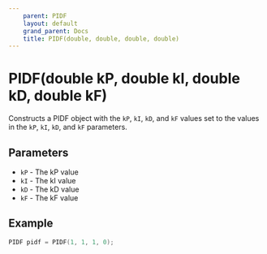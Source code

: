 ```yaml
---
    parent: PIDF
    layout: default
    grand_parent: Docs
    title: PIDF(double, double, double, double)
---
```

# PIDF(double kP, double kI, double kD, double kF)
Constructs a PIDF object with the `kP`, `kI`, `kD`, and `kF` values set to the values in the `kP`, `kI`, `kD`, and `kF` parameters.

## Parameters
- `kP` - The kP value
- `kI` - The kI value
- `kD` - The kD value
- `kF` - The kF value

## Example
```cpp
PIDF pidf = PIDF(1, 1, 1, 0);
```